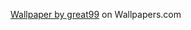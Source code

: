 [Wallpaper by great99](https://wallpapers.com/background/blueprint-background-1920-x-1080-os73tvkrv37x1zuv.html) on Wallpapers.com
